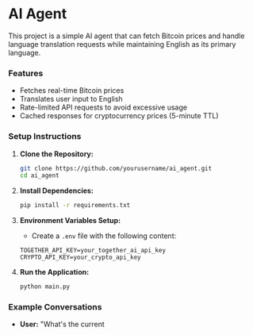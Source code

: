 # AI Agent

This project is a simple AI agent that can fetch Bitcoin prices and handle language translation requests while maintaining English as its primary language. 

### Features
- Fetches real-time Bitcoin prices
- Translates user input to English
- Rate-limited API requests to avoid excessive usage
- Cached responses for cryptocurrency prices (5-minute TTL)

### Setup Instructions

1. **Clone the Repository:**

    ```bash
    git clone https://github.com/yourusername/ai_agent.git
    cd ai_agent
    ```

2. **Install Dependencies:**

    ```bash
    pip install -r requirements.txt
    ```

3. **Environment Variables Setup:**

    - Create a `.env` file with the following content:
    
    ```plaintext
    TOGETHER_API_KEY=your_together_ai_api_key
    CRYPTO_API_KEY=your_crypto_api_key
    ```

4. **Run the Application:**

    ```bash
    python main.py
    ```

### Example Conversations

- **User:** "What's the current
